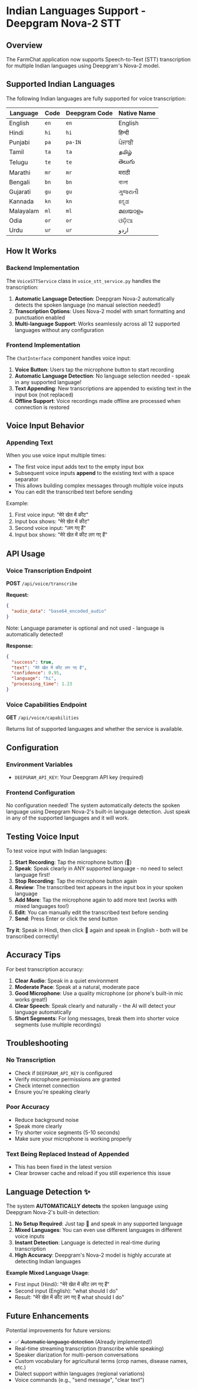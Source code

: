 # Indian Languages Support - Deepgram Nova-2 STT

## Overview
The FarmChat application now supports Speech-to-Text (STT) transcription for multiple Indian languages using Deepgram's Nova-2 model.

## Supported Indian Languages

The following Indian languages are fully supported for voice transcription:

| Language | Code | Deepgram Code | Native Name |
|----------|------|---------------|-------------|
| English | `en` | `en` | English |
| Hindi | `hi` | `hi` | हिन्दी |
| Punjabi | `pa` | `pa-IN` | ਪੰਜਾਬੀ |
| Tamil | `ta` | `ta` | தமிழ் |
| Telugu | `te` | `te` | తెలుగు |
| Marathi | `mr` | `mr` | मराठी |
| Bengali | `bn` | `bn` | বাংলা |
| Gujarati | `gu` | `gu` | ગુજરાતી |
| Kannada | `kn` | `kn` | ಕನ್ನಡ |
| Malayalam | `ml` | `ml` | മലയാളം |
| Odia | `or` | `or` | ଓଡ଼ିଆ |
| Urdu | `ur` | `ur` | اردو |

## How It Works

### Backend Implementation

The `VoiceSTTService` class in `voice_stt_service.py` handles the transcription:

1. **Automatic Language Detection**: Deepgram Nova-2 automatically detects the spoken language (no manual selection needed!)
2. **Transcription Options**: Uses Nova-2 model with smart formatting and punctuation enabled
3. **Multi-language Support**: Works seamlessly across all 12 supported languages without any configuration

### Frontend Implementation

The `ChatInterface` component handles voice input:

1. **Voice Button**: Users tap the microphone button to start recording
2. **Automatic Language Detection**: No language selection needed - speak in any supported language!
3. **Text Appending**: New transcriptions are appended to existing text in the input box (not replaced)
4. **Offline Support**: Voice recordings made offline are processed when connection is restored

## Voice Input Behavior

### Appending Text
When you use voice input multiple times:
- The first voice input adds text to the empty input box
- Subsequent voice inputs **append** to the existing text with a space separator
- This allows building complex messages through multiple voice inputs
- You can edit the transcribed text before sending

Example:
1. First voice input: "मेरे खेत में कीट"
2. Input box shows: "मेरे खेत में कीट"
3. Second voice input: "लग गए हैं"
4. Input box shows: "मेरे खेत में कीट लग गए हैं"

## API Usage

### Voice Transcription Endpoint

**POST** `/api/voice/transcribe`

**Request:**
```json
{
  "audio_data": "base64_encoded_audio"
}
```

Note: Language parameter is optional and not used - language is automatically detected!

**Response:**
```json
{
  "success": true,
  "text": "मेरे खेत में कीट लग गए हैं",
  "confidence": 0.95,
  "language": "hi",
  "processing_time": 1.23
}
```

### Voice Capabilities Endpoint

**GET** `/api/voice/capabilities`

Returns list of supported languages and whether the service is available.

## Configuration

### Environment Variables

- `DEEPGRAM_API_KEY`: Your Deepgram API key (required)

### Frontend Configuration

No configuration needed! The system automatically detects the spoken language using Deepgram Nova-2's built-in language detection. Just speak in any of the supported languages and it will work.

## Testing Voice Input

To test voice input with Indian languages:

1. **Start Recording**: Tap the microphone button (🎤)
2. **Speak**: Speak clearly in ANY supported language - no need to select language first!
3. **Stop Recording**: Tap the microphone button again
4. **Review**: The transcribed text appears in the input box in your spoken language
5. **Add More**: Tap the microphone again to add more text (works with mixed languages too!)
6. **Edit**: You can manually edit the transcribed text before sending
7. **Send**: Press Enter or click the send button

**Try it**: Speak in Hindi, then click 🎤 again and speak in English - both will be transcribed correctly!

## Accuracy Tips

For best transcription accuracy:

1. **Clear Audio**: Speak in a quiet environment
2. **Moderate Pace**: Speak at a natural, moderate pace
3. **Good Microphone**: Use a quality microphone (or phone's built-in mic works great!)
4. **Clear Speech**: Speak clearly and naturally - the AI will detect your language automatically
5. **Short Segments**: For long messages, break them into shorter voice segments (use multiple recordings)

## Troubleshooting

### No Transcription
- Check if `DEEPGRAM_API_KEY` is configured
- Verify microphone permissions are granted
- Check internet connection
- Ensure you're speaking clearly

### Poor Accuracy
- Reduce background noise
- Speak more clearly
- Try shorter voice segments (5-10 seconds)
- Make sure your microphone is working properly

### Text Being Replaced Instead of Appended
- This has been fixed in the latest version
- Clear browser cache and reload if you still experience this issue

## Language Detection ✨

The system **AUTOMATICALLY detects** the spoken language using Deepgram Nova-2's built-in detection:

1. **No Setup Required**: Just tap 🎤 and speak in any supported language
2. **Mixed Languages**: You can even use different languages in different voice inputs
3. **Instant Detection**: Language is detected in real-time during transcription
4. **High Accuracy**: Deepgram's Nova-2 model is highly accurate at detecting Indian languages

**Example Mixed Language Usage**:
- First input (Hindi): "मेरे खेत में कीट लग गए हैं"
- Second input (English): "what should I do"
- Result: "मेरे खेत में कीट लग गए हैं what should I do"

## Future Enhancements

Potential improvements for future versions:
- ✅ ~~Automatic language detection~~ (Already implemented!)
- Real-time streaming transcription (transcribe while speaking)
- Speaker diarization for multi-person conversations
- Custom vocabulary for agricultural terms (crop names, disease names, etc.)
- Dialect support within languages (regional variations)
- Voice commands (e.g., "send message", "clear text")
